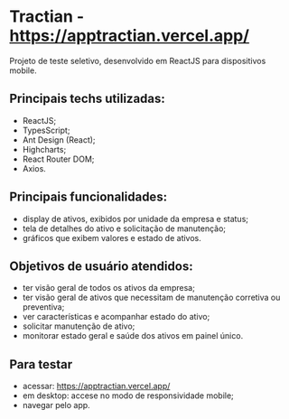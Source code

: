 # Tractian - https://apptractian.vercel.app/

Projeto de teste seletivo, desenvolvido em ReactJS para dispositivos mobile.

## Principais techs utilizadas:
- ReactJS;
- TypesScript;
- Ant Design (React);
- Highcharts;
- React Router DOM;
- Axios.

## Principais funcionalidades:
- display de ativos, exibidos por unidade da empresa e status;
- tela de detalhes do ativo e solicitação de manutenção;
- gráficos que exibem valores e estado de ativos.

## Objetivos de usuário atendidos:
- ter visão geral de todos os ativos da empresa;
- ter visão geral de ativos que necessitam de manutenção corretiva ou preventiva;
- ver características e acompanhar estado do ativo;
- solicitar manutenção de ativo;
- monitorar estado geral e saúde dos ativos em painel único.

## Para testar
- acessar: https://apptractian.vercel.app/
- em desktop: accese no modo de responsividade mobile;
- navegar pelo app.
